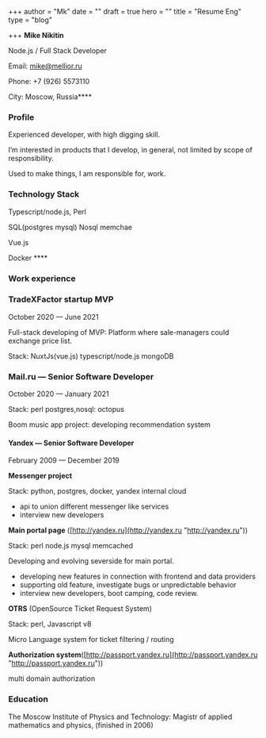 +++
author = "Mk"
date = ""
draft = true
hero = ""
title = "Resume Eng"
type = "blog"

+++
**Mike Nikitin**

Node.js / Full Stack Developer

Email: [mike@mellior.ru](mailto:mike@mellior.ru)

Phone: +7 (926) 5573110

City: Moscow, Russia****

### **Profile**

Experienced developer, with high digging skill.

I’m interested in products that I develop, in general, not limited by scope of responsibility.

Used to make things, I am responsible for, work.

### **Technology Stack**

Typescript/node.js, Perl

SQL(postgres mysql) Nosql memchae

Vue.js

Docker ****

### **Work experience**

### **TradeXFactor startup MVP**

October 2020 — June 2021

Full-stack developing of MVP: Platform where sale-managers could exchange price list.

Stack: NuxtJs(vue.js) typescript/node.js mongoDB

### **Mail.ru** — Senior Software Developer

October 2020 — January 2021

Stack: perl postgres,nosql: octopus

Boom music app project: developing recommendation system

#### **Yandex** — Senior Software Developer

February 2009 — December 2019

**Messenger project**

Stack: python, postgres, docker, yandex internal cloud

* api to union different messenger like services
* interview new developers

**Main portal page** ([http://yandex.ru](http://yandex.ru "http://yandex.ru"))

Stack: perl node.js mysql memcached

Developing and evolving severside for main portal.

* developing new features in connection with frontend and data providers
* supporting old feature, investigate bugs or unpredictable behavior
* interview new developers, boot camping, code review.

**OTRS** (OpenSource Ticket Request System)

Stack: perl, Javascript v8

Micro Language system for ticket filtering / routing

**Authorization system**([http://passport.yandex.ru](http://passport.yandex.ru "http://passport.yandex.ru"))

multi domain authorization

### **Education**

The Moscow Institute of Physics and Technology: Magistr of applied mathematics and physics, (finished in 2006)